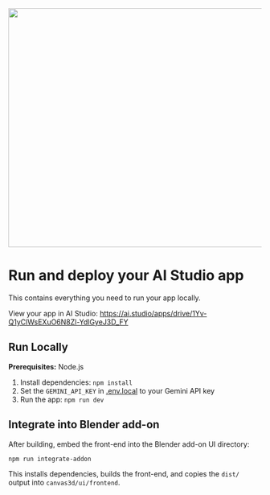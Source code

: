 <div align="center">
<img width="1200" height="475" alt="GHBanner" src="https://github.com/user-attachments/assets/0aa67016-6eaf-458a-adb2-6e31a0763ed6" />
</div>

# Run and deploy your AI Studio app

This contains everything you need to run your app locally.

View your app in AI Studio: https://ai.studio/apps/drive/1Yv-Q1yClWsEXuO6N8Zl-YdlGyeJ3D_FY

## Run Locally

**Prerequisites:**  Node.js


1. Install dependencies:
   `npm install`
2. Set the `GEMINI_API_KEY` in [.env.local](.env.local) to your Gemini API key
3. Run the app:
   `npm run dev`

## Integrate into Blender add-on

After building, embed the front-end into the Blender add-on UI directory:

```bash
npm run integrate-addon
```

This installs dependencies, builds the front-end, and copies the `dist/` output into `canvas3d/ui/frontend`.
